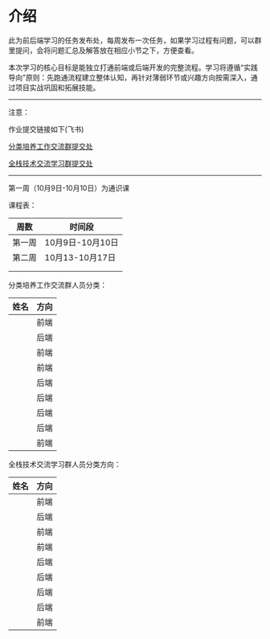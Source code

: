 # 介绍

此为前后端学习的任务发布处，每周发布一次任务，如果学习过程有问题，可以群里提问，会将问题汇总及解答放在相应小节之下，方便查看。



本次学习的核心目标是能独立打通前端或后端开发的完整流程。学习将遵循“实践导向”原则：先跑通流程建立整体认知，再针对薄弱环节或兴趣方向按需深入，通过项目实战巩固和拓展技能。



---

<div class="warning">
	<p>注意：</p>
    <p>
    	作业提交链接如下(飞书)
	</p>
</div>

[分类培养工作交流群提交处](https://wcn6gmfkzss8.feishu.cn/docx/BcX3d1yTWoJ2V7xtSDtchBxYn3b)

[全栈技术交流学习群提交处](https://wcn6gmfkzss8.feishu.cn/docx/F1SgdsklFo3TL3xFdwUcdfEzngf?from=from_copylink)


---

<div class="warning">
	<p>
        第一周（10月9日-10月10日）为通识课
    </p>
</div>

课程表：

| 周数   | 时间段           |
| ------ | ---------------- |
| 第一周 | 10月9日-10月10日 |
| 第二周 | 10月13-10月17日  |
|        |                  |
|        |                  |



分类培养工作交流群人员分类：

| 姓名 | 方向 |
| :--: | ---- |
|      | 前端 |
|      | 后端 |
|      | 前端 |
|      | 前端 |
|      | 后端 |
|      | 后端 |
|      | 后端 |
|      | 后端 |
|      | 前端 |

全栈技术交流学习群人员分类方向：

| 姓名 | 方向 |
| :--: | ---- |
|      | 前端 |
|      | 后端 |
|      | 前端 |
|      | 前端 |
|      | 后端 |
|      | 后端 |
|      | 后端 |
|      | 后端 |
|      | 前端 |

